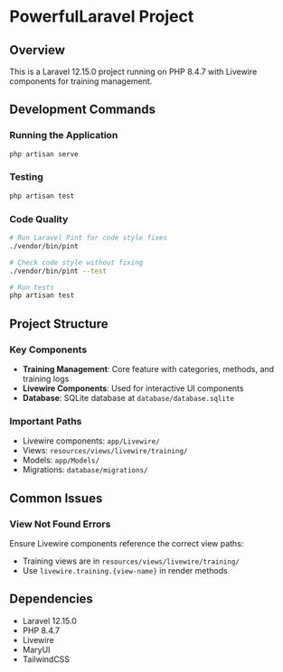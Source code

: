 # PowerfulLaravel Project

## Overview
This is a Laravel 12.15.0 project running on PHP 8.4.7 with Livewire components for training management.

## Development Commands

### Running the Application
```bash
php artisan serve
```

### Testing
```bash
php artisan test
```

### Code Quality
```bash
# Run Laravel Pint for code style fixes
./vendor/bin/pint

# Check code style without fixing
./vendor/bin/pint --test

# Run tests
php artisan test
```

## Project Structure

### Key Components
- **Training Management**: Core feature with categories, methods, and training logs
- **Livewire Components**: Used for interactive UI components
- **Database**: SQLite database at `database/database.sqlite`

### Important Paths
- Livewire components: `app/Livewire/`
- Views: `resources/views/livewire/training/`
- Models: `app/Models/`
- Migrations: `database/migrations/`

## Common Issues

### View Not Found Errors
Ensure Livewire components reference the correct view paths:
- Training views are in `resources/views/livewire/training/`
- Use `livewire.training.{view-name}` in render methods

## Dependencies
- Laravel 12.15.0
- PHP 8.4.7
- Livewire
- MaryUI
- TailwindCSS